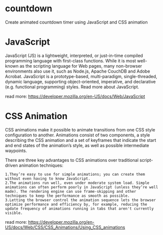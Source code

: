 # countdown
Create animated countdown timer using JavaScript and CSS animation

# JavaScript
JavaScript (JS) is a lightweight, interpreted, or just-in-time compiled programming language with first-class functions. While it is most well-known as the scripting language for Web pages, many non-browser environments also use it, such as Node.js, Apache CouchDB and Adobe Acrobat. JavaScript is a prototype-based, multi-paradigm, single-threaded, dynamic language, supporting object-oriented, imperative, and declarative (e.g. functional programming) styles. Read more about JavaScript.

read more: https://developer.mozilla.org/en-US/docs/Web/JavaScript

# CSS Animation
CSS animations make it possible to animate transitions from one CSS style configuration to another. Animations consist of two components, a style describing the CSS animation and a set of keyframes that indicate the start and end states of the animation’s style, as well as possible intermediate waypoints.

There are three key advantages to CSS animations over traditional script-driven animation techniques:

    1.They’re easy to use for simple animations; you can create them without even having to know JavaScript.
    2.The animations run well, even under moderate system load. Simple animations can often perform poorly in JavaScript (unless they’re well made). The rendering engine can use frame-skipping and other techniques to keep the performance as smooth as possible.
    3.Letting the browser control the animation sequence lets the browser optimize performance and efficiency by, for example, reducing the update frequency of animations running in tabs that aren't currently visible.


read more: https://developer.mozilla.org/en-US/docs/Web/CSS/CSS_Animations/Using_CSS_animations